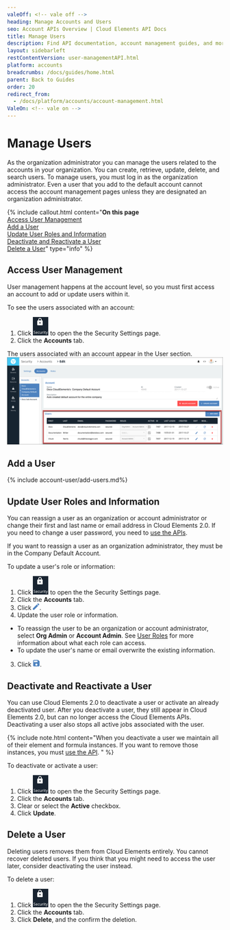 ```yaml
---
valeOff: <!-- vale off -->
heading: Manage Accounts and Users
seo: Account APIs Overview | Cloud Elements API Docs
title: Manage Users
description: Find API documentation, account management guides, and more on all of the currently supported Account APIs.
layout: sidebarleft
restContentVersion: user-managementAPI.html
platform: accounts
breadcrumbs: /docs/guides/home.html
parent: Back to Guides
order: 20
redirect_from:
  - /docs/platform/accounts/account-management.html
ValeOn: <!-- vale on -->
---
```


# Manage Users

As the organization administrator you can manage the users related to the accounts in your organization. You can create, retrieve, update, delete, and search users. To manage users, you must log in as the organization administrator. Even a user that you add to the default account cannot access the account management pages unless they are designated an organization administrator.

{% include callout.html content="<strong>On this page</strong></br><a href=#access-user-management>Access User Management</a></br><a href=#add-a-user>Add a User</a></br><a href=#update-user-roles-and-information>Update User Roles and Information</a></br><a href=#deactivate-and-reactivate-a-user>Deactivate and Reactivate a User</a></br><a href=#delete-a-user>Delete a User</a>" type="info" %}

## Access User Management

User management happens at the account level, so you must first access an account to add or update users within it.

To see the users associated with an account:

1. Click <img src="img/btn-security.png" alt="Security" class="inlineImage"> to open the the Security Settings page.
2. Click the **Accounts** tab.

The users associated with an account appear in the User section.
![Users](img/users.png)

## Add a User

{% include account-user/add-users.md%}

## Update User Roles and Information

You can reassign a user as an organization or account administrator or change their first and last name or email address in Cloud Elements 2.0. If you need to change a user password, you need to [use the APIs](user-managementAPI.html#update-a-user).

If you want to reassign a user as an organization administrator, they must be in the Company Default Account.

To update a user's role or information:

1. Click <img src="img/btn-security.png" alt="Security" class="inlineImage"> to open the the Security Settings page.
2. Click the **Accounts** tab.
2. Click <img src="/assets/img/platform-icons/pencil-blue.png" alt="Edit Button" class="inlineImage">.
2. Update the user role or information.
  - To reassign the user to be an organization or account administrator, select **Org Admin** or **Account Admin**.  See [User Roles](user-management.html#user-roles) for more information about what each role can access.
  - To update the user's name or email overwrite the existing information.
3. Click <img src="img/btn-save.png" alt="Save" class="inlineImage">.

## Deactivate and Reactivate a User

You can use Cloud Elements 2.0 to deactivate a user or activate an already deactivated user. After you deactivate a user, they still appear in Cloud Elements 2.0, but can no longer access the Cloud Elements APIs. Deactivating a user also stops all active jobs associated with the user.

{% include note.html content="When you deactivate a user we maintain all of their element and formula instances. If you want to remove those instances, you must <a href=user-managementAPI.html#deactivate-and-reactivate-a-user>use the API</a>.  " %}

To deactivate or activate a user:

1. Click <img src="img/btn-security.png" alt="Security" class="inlineImage"> to open the the Security Settings page.
2. Click the **Accounts** tab.
2. Clear or select the **Active** checkbox.
3. Click **Update**.

## Delete a User

Deleting users removes them from Cloud Elements entirely. You cannot recover deleted users. If you think that you might need to access the user later, consider deactivating the user instead.

To delete a user:

1. Click <img src="img/btn-security.png" alt="Security" class="inlineImage"> to open the the Security Settings page.
2. Click the **Accounts** tab.
3. Click **Delete**, and the confirm the deletion.
